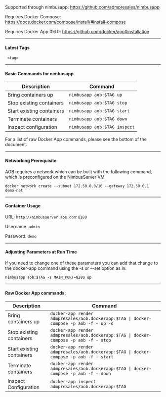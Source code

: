 Supported through nimbusapp: https://github.com/admpresales/nimbusapp

Requires Docker Compose: https://docs.docker.com/compose/install/#install-compose

Requires Docker App 0.6.0: https://github.com/docker/app#installation

***
#### Latest Tags ####
``` <tag>```
***
#### Basic Commands for nimbusapp

| Description               | Command |
|---------------------------| ------------- |
| Bring containers up       | ```nimbusapp aob:$TAG up``` |
| Stop existing containers  | ```nimbusapp aob:$TAG stop``` |
| Start existing containers | ```nimbusapp aob:$TAG start``` |
| Terminate containers      | ```nimbusapp aob:$TAG down``` |
|  Inspect configuration    | ```nimbusapp aob:$TAG inspect``` |
 
For a list of raw Docker App commands, please see the bottom of the document.

***

#### Networking Prerequisite
AOB requires a network which can be built with the following command, which is preconfigured on the NimbusServer VM

```docker network create --subnet 172.50.0.0/16 --gateway 172.50.0.1 demo-net ```

***
#### Container Usage
URL: ``` http://nimbusserver.aos.com:8280 ```

Username: ```admin```

Password: ```demo```

***
#### Adjusting Parameters at Run Time
If you need to change one of these parameters you can add that change to the docker-app command using the -s or --set option as in:

``` nimbusapp aob:$TAG -s MAIN_PORT=8280 up ```


***
#### Raw Docker App commands:

| Description               | Command |
|---------------------------| ------------- |
| Bring containers up       | ``` docker-app render admpresales/aob.dockerapp:$TAG \| docker-compose -p aob -f - up -d ``` | 
| Stop existing containers  | ``` docker-app render admpresales/aob.dockerapp:$TAG \| docker-compose -p aob -f - stop ```  |
| Start existing containers | ``` docker-app render admpresales/aob.dockerapp:$TAG \| docker-compose -p aob -f - start ``` |
| Terminate containers      | ``` docker-app render admpresales/aob.dockerapp:$TAG \| docker-compose -p aob -f - down ``` |
|  Inspect Configuration    | ``` docker-app inspect admpresales/aob.dockerapp:$TAG ``` |